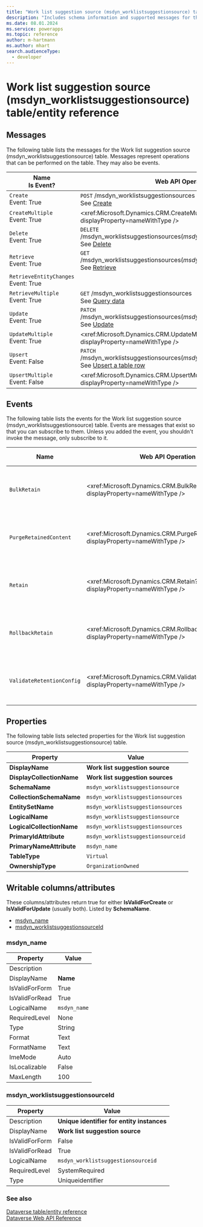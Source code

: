 ```yaml
---
title: "Work list suggestion source (msdyn_worklistsuggestionsource) table/entity reference (Microsoft Dynamics 365)"
description: "Includes schema information and supported messages for the Work list suggestion source (msdyn_worklistsuggestionsource) table/entity with Microsoft Dynamics 365."
ms.date: 08.01.2024
ms.service: powerapps
ms.topic: reference
author: m-hartmann
ms.author: mhart
search.audienceType: 
  - developer
---
```


# Work list suggestion source (msdyn_worklistsuggestionsource) table/entity reference



## Messages

The following table lists the messages for the Work list suggestion source (msdyn_worklistsuggestionsource) table.
Messages represent operations that can be performed on the table. They may also be events.

| Name <br />Is Event? |Web API Operation |SDK for .NET |
| ---- | ----- |----- |
| `Create`<br />Event: True |`POST` /msdyn_worklistsuggestionsources<br />See [Create](/powerapps/developer/data-platform/webapi/create-entity-web-api) |[Create records](/power-apps/developer/data-platform/org-service/entity-operations-create#basic-create)|
| `CreateMultiple`<br />Event: True |<xref:Microsoft.Dynamics.CRM.CreateMultiple?displayProperty=nameWithType /> |<xref:Microsoft.Xrm.Sdk.Messages.CreateMultipleRequest>|
| `Delete`<br />Event: True |`DELETE` /msdyn_worklistsuggestionsources(*msdyn_worklistsuggestionsourceid*)<br />See [Delete](/powerapps/developer/data-platform/webapi/update-delete-entities-using-web-api#basic-delete) |[Delete records](/power-apps/developer/data-platform/org-service/entity-operations-update-delete#basic-delete)|
| `Retrieve`<br />Event: True |`GET` /msdyn_worklistsuggestionsources(*msdyn_worklistsuggestionsourceid*)<br />See [Retrieve](/powerapps/developer/data-platform/webapi/retrieve-entity-using-web-api) |[Retrieve records](/power-apps/developer/data-platform/org-service/entity-operations-retrieve)|
| `RetrieveEntityChanges`<br />Event: True | |<xref:Microsoft.Xrm.Sdk.Messages.RetrieveEntityChangesRequest>|
| `RetrieveMultiple`<br />Event: True |`GET` /msdyn_worklistsuggestionsources<br />See [Query data](/power-apps/developer/data-platform/webapi/query-data-web-api) |[Query data](/power-apps/developer/data-platform/org-service/entity-operations-query-data)|
| `Update`<br />Event: True |`PATCH` /msdyn_worklistsuggestionsources(*msdyn_worklistsuggestionsourceid*)<br />See [Update](/powerapps/developer/data-platform/webapi/update-delete-entities-using-web-api#basic-update) |[Update records](/power-apps/developer/data-platform/org-service/entity-operations-update-delete#basic-update)|
| `UpdateMultiple`<br />Event: True |<xref:Microsoft.Dynamics.CRM.UpdateMultiple?displayProperty=nameWithType /> |<xref:Microsoft.Xrm.Sdk.Messages.UpdateMultipleRequest>|
| `Upsert`<br />Event: False |`PATCH` /msdyn_worklistsuggestionsources(*msdyn_worklistsuggestionsourceid*)<br />See [Upsert a table row](/powerapps/developer/data-platform/webapi/update-delete-entities-using-web-api#upsert-a-table-row) |<xref:Microsoft.Xrm.Sdk.Messages.UpsertRequest>|
| `UpsertMultiple`<br />Event: False |<xref:Microsoft.Dynamics.CRM.UpsertMultiple?displayProperty=nameWithType /> |<xref:Microsoft.Xrm.Sdk.Messages.UpsertMultipleRequest>|


## Events

The following table lists the events for the Work list suggestion source (msdyn_worklistsuggestionsource) table.
Events are messages that exist so that you can subscribe to them. Unless you added the event, you shouldn't invoke the message, only subscribe to it.

|Name|Web API Operation |SDK for .NET |
| ---- | ----- |----- |
| `BulkRetain`|<xref:Microsoft.Dynamics.CRM.BulkRetain?displayProperty=nameWithType /> |[Learn to use messages with the SDK for .NET](/power-apps/developer/data-platform/org-service/use-messages)|
| `PurgeRetainedContent`|<xref:Microsoft.Dynamics.CRM.PurgeRetainedContent?displayProperty=nameWithType /> |[Learn to use messages with the SDK for .NET](/power-apps/developer/data-platform/org-service/use-messages)|
| `Retain`|<xref:Microsoft.Dynamics.CRM.Retain?displayProperty=nameWithType /> |[Learn to use messages with the SDK for .NET](/power-apps/developer/data-platform/org-service/use-messages)|
| `RollbackRetain`|<xref:Microsoft.Dynamics.CRM.RollbackRetain?displayProperty=nameWithType /> |[Learn to use messages with the SDK for .NET](/power-apps/developer/data-platform/org-service/use-messages)|
| `ValidateRetentionConfig`|<xref:Microsoft.Dynamics.CRM.ValidateRetentionConfig?displayProperty=nameWithType /> |[Learn to use messages with the SDK for .NET](/power-apps/developer/data-platform/org-service/use-messages)|

## Properties

The following table lists selected properties for the Work list suggestion source (msdyn_worklistsuggestionsource) table.

|Property|Value|
| --- | --- |
| **DisplayName** | **Work list suggestion source** |
| **DisplayCollectionName** | **Work list suggestion sources** |
| **SchemaName** | `msdyn_worklistsuggestionsource` |
| **CollectionSchemaName** | `msdyn_worklistsuggestionsources` |
| **EntitySetName** | `msdyn_worklistsuggestionsources`|
| **LogicalName** | `msdyn_worklistsuggestionsource` |
| **LogicalCollectionName** | `msdyn_worklistsuggestionsources` |
| **PrimaryIdAttribute** | `msdyn_worklistsuggestionsourceid` |
| **PrimaryNameAttribute** |`msdyn_name` |
| **TableType** | `Virtual` |
| **OwnershipType** | `OrganizationOwned` |

## Writable columns/attributes

These columns/attributes return true for either **IsValidForCreate** or **IsValidForUpdate** (usually both). Listed by **SchemaName**.

- [msdyn_name](#BKMK_msdyn_name)
- [msdyn_worklistsuggestionsourceId](#BKMK_msdyn_worklistsuggestionsourceId)

### <a name="BKMK_msdyn_name"></a> msdyn_name

|Property|Value|
|---|---|
|Description||
|DisplayName|**Name**|
|IsValidForForm|True|
|IsValidForRead|True|
|LogicalName|`msdyn_name`|
|RequiredLevel|None|
|Type|String|
|Format|Text|
|FormatName|Text|
|ImeMode|Auto|
|IsLocalizable|False|
|MaxLength|100|

### <a name="BKMK_msdyn_worklistsuggestionsourceId"></a> msdyn_worklistsuggestionsourceId

|Property|Value|
|---|---|
|Description|**Unique identifier for entity instances**|
|DisplayName|**Work list suggestion source**|
|IsValidForForm|False|
|IsValidForRead|True|
|LogicalName|`msdyn_worklistsuggestionsourceid`|
|RequiredLevel|SystemRequired|
|Type|Uniqueidentifier|




### See also

[Dataverse table/entity reference](../about-entity-reference.md)  
[Dataverse Web API Reference](/power-apps/developer/data-platform/webapi/reference/about)   

